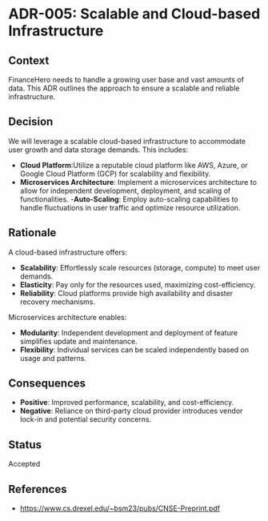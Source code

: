 # ADR-005: Scalable and Cloud-based Infrastructure

## Context
FinanceHero needs to handle a growing user base and vast amounts of data. This ADR outlines the approach to ensure a scalable and reliable infrastructure.

## Decision
We will leverage a scalable cloud-based infrastructure to accommodate user growth and data storage demands. This includes:

- **Cloud Platform**:Utilize a reputable cloud platform like AWS, Azure, or Google Cloud Platform (GCP) for scalability and flexibility.
- **Microservices Architecture**: Implement a microservices architecture to allow for independent development, deployment, and scaling of functionalities.
-**Auto-Scaling**: Employ auto-scaling capabilities to handle fluctuations in user traffic and optimize resource utilization.

## Rationale
A cloud-based infrastructure offers:
- **Scalability**: Effortlessly scale resources (storage, compute) to meet user demands.
- **Elasticity**: Pay only for the resources used, maximizing cost-efficiency.
- **Reliability**: Cloud platforms provide high availability and disaster recovery mechanisms.

Microservices architecture enables:

- **Modularity**: Independent development and deployment of feature simplifies update and maintenance.
- **Flexibility**: Individual services can be scaled independently based on usage and patterns.

## Consequences
- **Positive**: Improved performance, scalability, and cost-efficiency.
- **Negative**: Reliance on third-party cloud provider introduces vendor lock-in and potential security concerns.

## Status
Accepted

## References
- https://www.cs.drexel.edu/~bsm23/pubs/CNSE-Preprint.pdf
